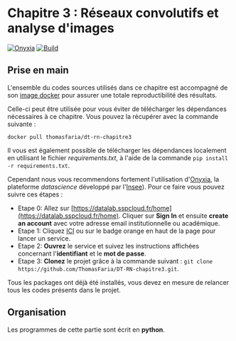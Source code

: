# Chapitre 3 : Réseaux convolutifs et analyse d'images

[![Onyxia](https://img.shields.io/badge/Launch-Datalab-orange?logo=R)](https://datalab.sspcloud.fr/launcher/ide/rstudio?autoLaunch=true&onyxia.friendlyName=«dt-chap3»&security.allowlist.enabled=false&service.image.custom.enabled=true&service.image.pullPolicy=«Always»&service.image.custom.version=«thomasfaria%2Fdt-rn-chapitre3»)
[![Build](https://img.shields.io/github/actions/workflow/status/ThomasFaria/DT-RN-chapitre3/build-image.yaml?label=Build
)](https://hub.docker.com/repository/docker/thomasfaria/dt-rn-chapitre3)

## Prise en main
L'ensemble du codes sources utilisés dans ce chapitre est accompagné de son [image docker](https://hub.docker.com/repository/docker/thomasfaria/dt-rn-chapitre3) pour assurer une totale reproductibilité des résultats.

Celle-ci peut être utilisée pour vous éviter de télécharger les dépendances nécessaires à ce chapitre. Vous pouvez la récupérer avec la commande suivante :

```
docker pull thomasfaria/dt-rn-chapitre3
```

Il vous est également possible de télécharger les dépendances localement en utilisant le fichier *requirements.txt*, à l'aide de la commande ```pip install -r requirements.txt```.

Cependant nous vous recommendons fortement l'utilisation d'[Onyxia](https://github.com/InseeFrLab/onyxia-web), la plateforme *datascience* développé par l'[Insee](https://www.insee.fr/fr/accueil)). Pour ce faire vous pouvez suivre ces étapes :

- Etape 0: Allez sur [https://datalab.sspcloud.fr/home](https://datalab.sspcloud.fr/home). Cliquer sur **Sign In** et ensuite **create an account** avec votre adresse email institutionnelle ou académique.
- Etape 1: Cliquez [ICI](https://datalab.sspcloud.fr/launcher/ide/rstudio?autoLaunch=true&onyxia.friendlyName=«dt-chap4»&security.allowlist.enabled=false&service.image.custom.enabled=true&service.image.pullPolicy=«Always»&service.image.custom.version=«thomasfaria%2Fdt-rn-chapitre3») ou sur le badge orange en haut de la page pour lancer un service.
- Etape 2: **Ouvrez** le service et suivez les instructions affichées concernant l'**identifiant** et le **mot de passe**.
- Etape 3: **Clonez** le projet grâce à la commande suivant : ```git clone https://github.com/ThomasFaria/DT-RN-chapitre3.git```.

Tous les packages ont déjà été installés, vous devez en mesure de relancer tous les codes présents dans le projet.

## Organisation

Les programmes de cette partie sont écrit en **python**. 